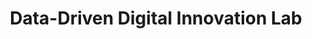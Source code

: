 ---
id: "d3-inno-lab-02-eng" # nochmal überlegen
method: "Hands-on workshops"
institution: "Faculty of Mathematics, Informatics and Natural Sciences"
title: "Data-Driven Digital Innovation Lab"
title_project:
title_short: "D3 Innovation Lab"
period: "Aug 24 ­­- Sep 25 (13 months)"
foerderlinie: "Interdisciplinary Data Literacy Education"
round: "3"
filter: "3"
lecture2go:
uhh_url: "https://www.hcl.uni-hamburg.de/en/ddlitlab/data-literacy-lehrlabor/dritte-foerderrunde/10-d3-inno-lab.html"
contributors: "Stephan Leible, Constantin von Brackel-Schmidt, Prof. Dr. Thilo Böhmann"
text: |
    ## Orientation of the D3 Innovation Lab

    Language models in relation to generative AI are a central part of the digital landscape today and are used in many areas of natural language processing, such as text generation, revision, or translation. General-purpose models such as GPT (Generative Pre-trained Transformer) and BERT (Bidirectional Encoder Representations from Transformers) are particularly versatile and can be used for a variety of tasks without adjustments. However, they do not always perform best for specific use cases. By using customization methods such as fine-tuning, prompt engineering, or integrating new knowledge sources, these models can be tailored to specific requirements to increase their performance for certain use cases.

    Such customized instances make it possible to use the versatility of general-purpose models even more effectively. By fine-tuning them to specific data or tasks, better results can be achieved, and the models can be adapted to particular needs. *The objective of this project is to develop a guideline to help users select the language model that best suits their individual requirements and to customize it.* This should help to maximize the potential of generative AI systems.

    ## Project realisation

    The project comprises five consecutive phases:

    1. *Exploration and analysis of the language model landscape:* In the first phase of the project, different types of language models will be explored, identified, and described. The focus will be on properties such as size, application areas, and fine-tuning options. A snapshot of the generative AI landscape will be created, which will serve as a guide but will not be complete.

    2. *Developing a guideline for selecting and fine-tuning language models:* Based on the findings from the first phase, a conceptual guide will be developed in the second phase. This should describe the selection and fine-tuning of language models for different requirements, also taking into account the necessary skill levels.

    3. *Workshop to evaluate general-purpose and customized models:* In the third phase, a workshop will be prepared and conducted in which participants will test general-purpose and customized models for specific use cases. The use cases will be aligned with the use of generative AI in teaching or for teaching. The aim of the workshop is to compare the use and quality of the results of the two model types and to understand through practical experience in which use case customization is worthwhile.

    4. *Workshop on applying the guideline:* In the fourth phase, the participants apply the developed guidelines to select language models for specific use cases and to customize them. This practical testing serves to check the comprehensibility and practical suitability of the guideline.

    5. *Finalization of the guideline:* Based on the data and experiences from the workshops, the guideline will be revised and finalized in the fifth phase. The final guideline will be made freely available and is intended to serve as a reference and support for users when selecting and customizing language models. The goal is to provide a practical, easy-to-understand guide suitable for both beginners and advanced users.

image: "https://www.hcl.uni-hamburg.de/20550283/d3-innolab-9af64365f1cb354d5d91318189858be977e47482.jpg"
image_credit: "Group"
link_external:
stine:
---